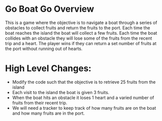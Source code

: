 # Go Boat Go Overview
This is a game where the objective is to navigate a boat through a series of obstacles to collect fruits and return the fruits to the port. Each time the boat reaches the island the boat will collect a few fruits. Each time the boat collides with an obstacle they will lose some of the fruits from the recent trip and a heart. The player wins if they can return a set number of fruits at the port without running out of hearts.

# High Level Changes:
- Modify the code such that the objective is to retrieve 25 fruits from the island
- Each visit to the island the boat is given 3 fruits.
- When the boat hits an obstacle it loses 1 heart and a varied number of fruits from their recent trip.
- We will need a tracker to keep track of how many fruits are on the boat and how many fruits are in the port.
